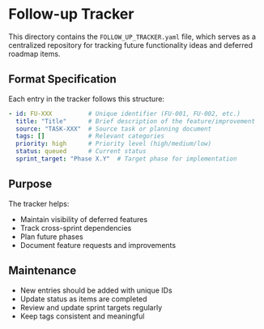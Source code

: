 # Follow-up Tracker

This directory contains the `FOLLOW_UP_TRACKER.yaml` file, which serves as a centralized repository for tracking future functionality ideas and deferred roadmap items.

## Format Specification

Each entry in the tracker follows this structure:

```yaml
- id: FU-XXX          # Unique identifier (FU-001, FU-002, etc.)
  title: "Title"      # Brief description of the feature/improvement
  source: "TASK-XXX"  # Source task or planning document
  tags: []            # Relevant categories
  priority: high      # Priority level (high/medium/low)
  status: queued      # Current status
  sprint_target: "Phase X.Y"  # Target phase for implementation
```

## Purpose

The tracker helps:
- Maintain visibility of deferred features
- Track cross-sprint dependencies
- Plan future phases
- Document feature requests and improvements

## Maintenance

- New entries should be added with unique IDs
- Update status as items are completed
- Review and update sprint targets regularly
- Keep tags consistent and meaningful 